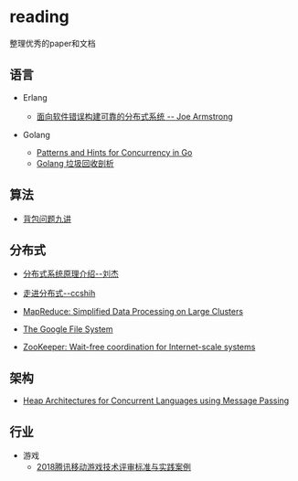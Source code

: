 # reading
整理优秀的paper和文档 

## 语言
-	Erlang
	-	[面向软件错误构建可靠的分布式系统 -- Joe Armstrong](http://pubftp0.availo.se/pub/FreeBSD/distfiles/erlang-doc/r13b01/armstrong_thesis_2003.pdf)

- Golang
	-	[Patterns and Hints for Concurrency in Go](http://nil.csail.mit.edu/6.824/2018/notes/gopattern.pdf)
	-	[Golang 垃圾回收剖析](http://legendtkl.com/2017/04/28/golang-gc/)

## 算法

-	[背包问题九讲](https://github.com/tianyicui/pack)

## 分布式
-	[分布式系统原理介绍--刘杰](https://github.com/hongweikkx/reading/blob/master/%E5%88%86%E5%B8%83%E5%BC%8F/%E5%88%86%E5%B8%83%E5%BC%8F%E7%B3%BB%E7%BB%9F%E5%8E%9F%E7%90%86%E4%BB%8B%E7%BB%8D.pdf)

-	[走进分布式--ccshih](https://github.com/hongweikkx/reading/blob/master/%E5%88%86%E5%B8%83%E5%BC%8F/%E8%B5%B0%E8%BF%9B%E5%88%86%E5%B8%83%E5%BC%8F.pdf)
- 	[MapReduce: Simplified Data Processing on Large Clusters](http://nil.csail.mit.edu/6.824/2016/papers/mapreduce.pdf)
-  	[The Google File System](http://nil.csail.mit.edu/6.824/2016/papers/gfs.pdf)
-    [ZooKeeper: Wait-free coordination for Internet-scale systems](http://nil.csail.mit.edu/6.824/2016/papers/zookeeper.pdf)

## 架构
-	[Heap Architectures for Concurrent Languages using Message Passing](http://www.fantasi.se/publications/ISMM02.pdf)

## 行业
-	游戏
	-	[2018腾讯移动游戏技术评审标准与实践案例](https://github.com/hongweikkx/reading/blob/master/%E8%A1%8C%E4%B8%9A/%E6%B8%B8%E6%88%8F/2018%E8%85%BE%E8%AE%AF%E7%A7%BB%E5%8A%A8%E6%B8%B8%E6%88%8F%E6%8A%80%E6%9C%AF%E8%AF%84%E5%AE%A1%E6%A0%87%E5%87%86%E4%B8%8E%E5%AE%9E%E8%B7%B5%E6%A1%88%E4%BE%8B.pdf)

